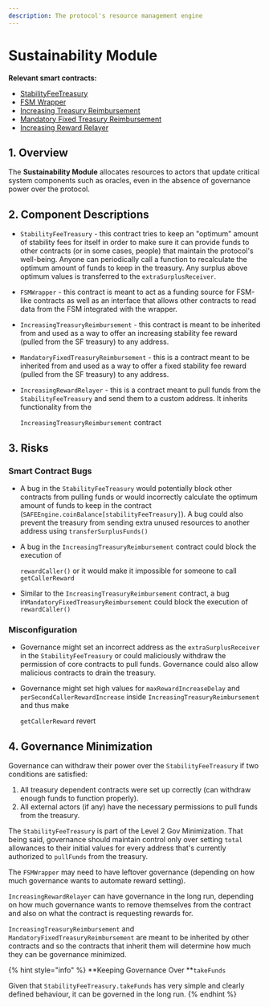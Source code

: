 ```yaml
---
description: The protocol's resource management engine
---
```


# Sustainability Module

**Relevant smart contracts:**

* [StabilityFeeTreasury](https://github.com/reflexer-labs/geb/blob/master/src/single/StabilityFeeTreasury.sol)
* [FSM Wrapper](https://github.com/reflexer-labs/geb-fsm/blob/master/src/FSMWrapper.sol)
* [Increasing Treasury Reimbursement](https://github.com/reflexer-labs/geb-treasury-reimbursement/blob/master/src/reimbursement/single/IncreasingTreasuryReimbursement.sol)
* [Mandatory Fixed Treasury Reimbursement](https://github.com/reflexer-labs/geb-treasury-reimbursement/blob/master/src/reimbursement/single/MandatoryFixedTreasuryReimbursement.sol)
* [Increasing Reward Relayer](https://github.com/reflexer-labs/geb-treasury-reimbursement/blob/master/src/relayer/IncreasingRewardRelayer.sol)

## 1. Overview

The **Sustainability Module** allocates resources to actors that update critical system components such as oracles, even in the absence of governance power over the protocol.

## 2. Component Descriptions

* `StabilityFeeTreasury` - this contract tries to keep an "optimum" amount of stability fees for itself in order to make sure it can provide funds to other contracts (or in some cases, people) that maintain the protocol's well-being. Anyone can periodically call a function to recalculate the optimum amount of funds to keep in the treasury. Any surplus above optimum values is transferred to the `extraSurplusReceiver`.
* `FSMWrapper` - this contract is meant to act as a funding source for FSM-like contracts as well as an interface that allows other contracts to read data from the FSM integrated with the wrapper.
* `IncreasingTreasuryReimbursement` - this contract is meant to be inherited from and used as a way to offer an increasing stability fee reward (pulled from the SF treasury) to any address.
* `MandatoryFixedTreasuryReimbursement` - this is a contract meant to be inherited from and used as a way to offer a fixed stability fee reward (pulled from the SF treasury) to any address.
*   `IncreasingRewardRelayer` - this is a contract meant to pull funds from the `StabilityFeeTreasury` and send them to a custom address. It inherits functionality from the&#x20;

    `IncreasingTreasuryReimbursement` contract

## 3. Risks

### Smart Contract Bugs <a href="coding-errors" id="coding-errors"></a>

* A bug in the `StabilityFeeTreasury` would potentially block other contracts from pulling funds or would incorrectly calculate the optimum amount of funds to keep in the contract (`SAFEEngine.coinBalance[stabilityFeeTreasury]`). A bug could also prevent the treasury from sending extra unused resources to another address using `transferSurplusFunds()`
*   A bug in the `IncreasingTreasuryReimbursement` contract could block the execution of&#x20;

    `rewardCaller()` or it would make it impossible for someone to call `getCallerReward`
* Similar to the `IncreasingTreasuryReimbursement` contract, a bug in`MandatoryFixedTreasuryReimbursement` could block the execution of `rewardCaller()`

### Misconfiguration

* Governance might set an incorrect address as the `extraSurplusReceiver` in the `StabilityFeeTreasury` or could maliciously withdraw the permission of core contracts to pull funds. Governance could also allow malicious contracts to drain the treasury.
*   Governance might set high values for `maxRewardIncreaseDelay` and `perSecondCallerRewardIncrease` inside `IncreasingTreasuryReimbursement` and thus make&#x20;

    `getCallerReward` revert

## 4. Governance Minimization

Governance can withdraw their power over the `StabilityFeeTreasury` if two conditions are satisfied:

1. All treasury dependent contracts were set up correctly (can withdraw enough funds to function properly).
2. All external actors (if any) have the necessary permissions to pull funds from the treasury.

The `StabilityFeeTreasury` is part of the Level 2 Gov Minimization. That being said, governance should maintain control only over setting `total` allowances to their initial values for every address that's currently authorized to `pullFunds` from the treasury.

The `FSMWrapper` may need to have leftover governance (depending on how much governance wants to automate reward setting).

`IncreasingRewardRelayer` can have governance in the long run, depending on how much governance wants to remove themselves from the contract and also on what the contract is requesting rewards for.

`IncreasingTreasuryReimbursement` and `MandatoryFixedTreasuryReimbursement` are meant to be inherited by other contracts and so the contracts that inherit them will determine how much they can be governance minimized.

{% hint style="info" %}
**Keeping Governance Over **`takeFunds`

Given that `StabilityFeeTreasury.takeFunds` has very simple and clearly defined behaviour, it can be governed in the long run.&#x20;
{% endhint %}
